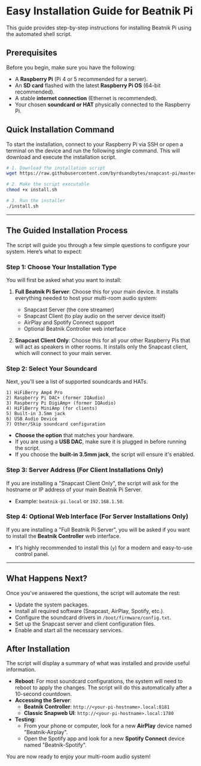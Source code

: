 # Easy Installation Guide for Beatnik Pi

This guide provides step-by-step instructions for installing Beatnik Pi using the automated shell script. 

## Prerequisites

Before you begin, make sure you have the following:

- A **Raspberry Pi** (Pi 4 or 5 recommended for a server).
- An **SD card** flashed with the latest **Raspberry Pi OS** (64-bit recommended).
- A stable **internet connection** (Ethernet is recommended).
- Your chosen **soundcard or HAT** physically connected to the Raspberry Pi.

## Quick Installation Command

To start the installation, connect to your Raspberry Pi via SSH or open a terminal on the device and run the following single command. This will download and execute the installation script.

```bash
# 1. Download the installation script
wget https://raw.githubusercontent.com/byrdsandbytes/snapcast-pi/master/install.sh

# 2. Make the script executable
chmod +x install.sh

# 3. Run the installer
./install.sh
```

---

## The Guided Installation Process

The script will guide you through a few simple questions to configure your system. Here’s what to expect:

### Step 1: Choose Your Installation Type

You will first be asked what you want to install:

1.  **Full Beatnik Pi Server**: Choose this for your main device. It installs everything needed to host your multi-room audio system:
    - Snapcast Server (the core streamer)
    - Snapcast Client (to play audio on the server device itself)
    - AirPlay and Spotify Connect support
    - Optional Beatnik Controller web interface

2.  **Snapcast Client Only**: Choose this for all your other Raspberry Pis that will act as speakers in other rooms. It installs only the Snapcast client, which will connect to your main server.

### Step 2: Select Your Soundcard

Next, you'll see a list of supported soundcards and HATs.

```
1) HiFiBerry Amp4 Pro
2) Raspberry Pi DAC+ (former IQAudio)
3) Raspberry Pi DigiAmp+ (former IQAudio)
4) HiFiBerry MiniAmp (for clients)
5) Built-in 3.5mm jack
6) USB Audio Device
7) Other/Skip soundcard configuration
```

- **Choose the option** that matches your hardware.
- If you are using a **USB DAC**, make sure it is plugged in before running the script.
- If you choose the **built-in 3.5mm jack**, the script will ensure it's enabled.

### Step 3: Server Address (For Client Installations Only)

If you are installing a "Snapcast Client Only", the script will ask for the hostname or IP address of your main Beatnik Pi Server.

- Example: `beatnik-pi.local` or `192.168.1.50`.

### Step 4: Optional Web Interface (For Server Installations Only)

If you are installing a "Full Beatnik Pi Server", you will be asked if you want to install the **Beatnik Controller** web interface.

- It's highly recommended to install this (`y`) for a modern and easy-to-use control panel.

---

## What Happens Next?

Once you've answered the questions, the script will automate the rest:
- Update the system packages.
- Install all required software (Snapcast, AirPlay, Spotify, etc.).
- Configure the soundcard drivers in `/boot/firmware/config.txt`.
- Set up the Snapcast server and client configuration files.
- Enable and start all the necessary services.

## After Installation

The script will display a summary of what was installed and provide useful information.

- **Reboot**: For most soundcard configurations, the system will need to reboot to apply the changes. The script will do this automatically after a 10-second countdown.
- **Accessing the Server**:
  - **Beatnik Controller**: `http://<your-pi-hostname>.local:8181`
  - **Classic Snapweb UI**: `http://<your-pi-hostname>.local:1780`
- **Testing**:
  - From your phone or computer, look for a new **AirPlay** device named "Beatnik-Airplay".
  - Open the Spotify app and look for a new **Spotify Connect** device named "Beatnik-Spotify".

You are now ready to enjoy your multi-room audio system!
